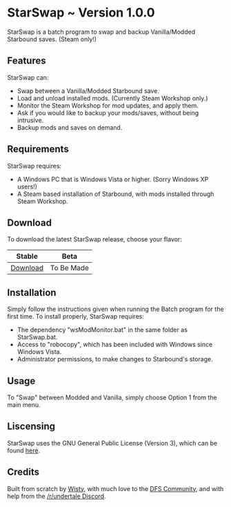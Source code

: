 # **StarSwap** ~ Version 1.0.0

StarSwap is a batch program to swap and backup Vanilla/Modded Starbound saves. (Steam only!)

## Features

StarSwap can:
* Swap between a Vanilla/Modded Starbound save.
* Load and unload installed mods. (Currently Steam Workshop only.)
* Monitor the Steam Workshop for mod updates, and apply them.
* Ask if you would like to backup your mods/saves, without being intrusive.
* Backup mods and saves on demand.
 
## Requirements

StarSwap requires:
* A Windows PC that is Windows Vista or higher. (Sorry Windows XP users!)
* A Steam based installation of Starbound, with mods installed through Steam Workshop.

## Download

To download the latest StarSwap release, choose your flavor:

Stable | Beta
------------ | -------------
[Download](https://github.com/wistlyr/StarSwap/archive/master.zip) | To Be Made

 
## Installation

Simply follow the instructions given when running the Batch program for the first time.
To install properly, StarSwap requires:
* The dependency "wsModMonitor.bat" in the same folder as StarSwap.bat.
* Access to "robocopy", which has been included with Windows since Windows Vista.
* Administrator permissions, to make changes to Starbound's storage.

## Usage

To "Swap" between Modded and Vanilla, simply choose Option 1 from the main menu.

## Liscensing

StarSwap uses the GNU General Public License (Version 3), which can be found [here](http://www.gnu.org/licenses/).

## Credits

Built from scratch by [Wisty](https://github.com/wistlyr), with much love to the [DFS Community](http://steamcommunity.com/groups/Dispenz0rsFunServer), and with help from the [/r/undertale Discord](http://discord.gg/undertale).
